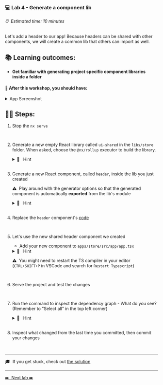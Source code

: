 ### 💻 Lab 4 - Generate a component lib

###### ⏰ &nbsp;Estimated time: 10 minutes

Let's add a header to our app! Because headers can be shared with other components, we will create a common lib that others can import as well.

## 📚 Learning outcomes:

- **Get familiar with generating project specific component libraries inside a folder**

#### 📲 After this workshop, you should have:

<details>
  <summary>App Screenshot</summary>
  <img src="../assets/lab4_screenshot.png" width="500" alt="screenshot of lab4 result">
</details>

## 🏋️‍♀️ Steps:

1. Stop the `nx serve`
<br />

2. Generate a new empty React library called `ui-shared` in the `libs/store` folder.  When asked, choose the `@nx/rollup` executor to build the library.

   <details>
   <summary>🐳 &nbsp;&nbsp;Hint</summary>

   - it's a generator! you've used it before in the second lab, but instead of an `app`, we now want to generate a `lib`
   - use the `--help` command to figure out how to generate it in a **directory** and that it doesn’t create default component

   </details><br />

3. Generate a new React component, called `header`, inside the lib you just created

   ⚠️&nbsp;&nbsp;Play around with the generator options so that the generated component is automatically **exported** from the lib's module

   <details><summary>🐳 &nbsp;&nbsp;Hint</summary>

   use `--help` to figure out how to specify under which **project** you want to generate the new component and how to automatically have it **exported** and skip the component generation

   </details><br />

4. Replace the `header` component's [code](../../examples/lab4/libs/store/ui-shared/src/lib/header/header.tsx)
<br />

5. Let's use the new shared header component we created

   - Add your new component to `apps/store/src/app/app.tsx`

    <details>
    <summary>🐳 &nbsp;&nbsp;Hint</summary>

   ```typescript
   import { Header } from '@bg-hoard/store/ui-shared';
   ```

   ```html
   <Header title="Board Game Hoard" />
   <!-- right at the top - above our container -->
   <div className="{styles['container']}"></div>
   ```

   Wrap the App component in a fragment (`<>` and `</>`)

    </details>

   ⚠️&nbsp;&nbsp;You might need to restart the TS compiler in your editor (`CTRL+SHIFT+P` in VSCode and search for `Restart Typescript`)
<br />   

6. Serve the project and test the changes
<br />

7. Run the command to inspect the dependency graph - What do you see? (Remember to "Select all" in the top left corner)
    <details>
    <summary>🐳 &nbsp;&nbsp;Hint</summary>

   ```bash
   nx dep-graph
   ```

    </details><br />

8. Inspect what changed from the last time you committed, then commit your changes
<br />


---

🎓&nbsp;&nbsp;If you get stuck, check out [the solution](SOLUTION.md)

---

[➡️ &nbsp;Next lab ➡️](../lab5/LAB.md)
